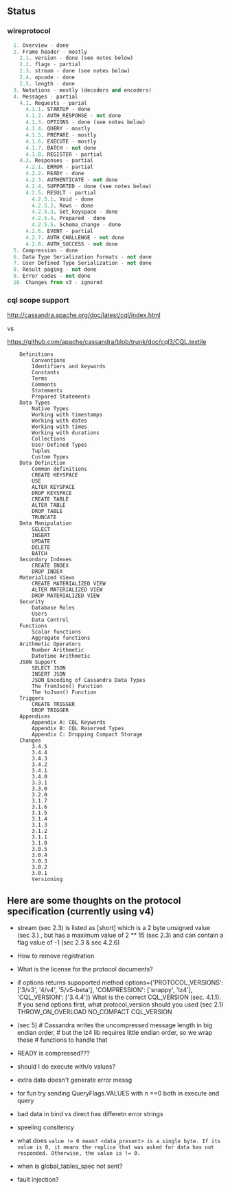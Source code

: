 

## Status

### wireprotocol

```python
  1. Overview - done
  2. Frame header - mostly
    2.1. version - done (see notes below)
    2.2. flags - partial
    2.3. stream - done (see notes below)
    2.4. opcode - done
    2.5. length - done
  3. Notations - mostly (decoders and encoders)
  4. Messages - partial
    4.1. Requests - parial
      4.1.1. STARTUP - done
      4.1.2. AUTH_RESPONSE - not done
      4.1.3. OPTIONS - done (see notes below)
      4.1.4. QUERY - mostly
      4.1.5. PREPARE - mostly
      4.1.6. EXECUTE - mostly
      4.1.7. BATCH - not done
      4.1.8. REGISTER - partial
    4.2. Responses - partial
      4.2.1. ERROR - partial
      4.2.2. READY - done
      4.2.3. AUTHENTICATE - not done
      4.2.4. SUPPORTED - done (see notes below)
      4.2.5. RESULT - partial 
        4.2.5.1. Void - done
        4.2.5.2. Rows - done
        4.2.5.3. Set_keyspace - done
        4.2.5.4. Prepared - done
        4.2.5.5. Schema_change - done
      4.2.6. EVENT - partial
      4.2.7. AUTH_CHALLENGE - not done
      4.2.8. AUTH_SUCCESS - not done
  5. Compression - done
  6. Data Type Serialization Formats - not done
  7. User Defined Type Serialization - not done
  8. Result paging - not done
  9. Error codes - not done
  10. Changes from v3 - ignored
```

### cql scope support

http://cassandra.apache.org/doc/latest/cql/index.html

vs

https://github.com/apache/cassandra/blob/trunk/doc/cql3/CQL.textile

```
    Definitions
        Conventions
        Identifiers and keywords
        Constants
        Terms
        Comments
        Statements
        Prepared Statements
    Data Types
        Native Types
        Working with timestamps
        Working with dates
        Working with times
        Working with durations
        Collections
        User-Defined Types
        Tuples
        Custom Types
    Data Definition
        Common definitions
        CREATE KEYSPACE
        USE
        ALTER KEYSPACE
        DROP KEYSPACE
        CREATE TABLE
        ALTER TABLE
        DROP TABLE
        TRUNCATE
    Data Manipulation
        SELECT
        INSERT
        UPDATE
        DELETE
        BATCH
    Secondary Indexes
        CREATE INDEX
        DROP INDEX
    Materialized Views
        CREATE MATERIALIZED VIEW
        ALTER MATERIALIZED VIEW
        DROP MATERIALIZED VIEW
    Security
        Database Roles
        Users
        Data Control
    Functions
        Scalar functions
        Aggregate functions
    Arithmetic Operators
        Number Arithmetic
        Datetime Arithmetic
    JSON Support
        SELECT JSON
        INSERT JSON
        JSON Encoding of Cassandra Data Types
        The fromJson() Function
        The toJson() Function
    Triggers
        CREATE TRIGGER
        DROP TRIGGER
    Appendices
        Appendix A: CQL Keywords
        Appendix B: CQL Reserved Types
        Appendix C: Dropping Compact Storage
    Changes
        3.4.5
        3.4.4
        3.4.3
        3.4.2
        3.4.1
        3.4.0
        3.3.1
        3.3.0
        3.2.0
        3.1.7
        3.1.6
        3.1.5
        3.1.4
        3.1.3
        3.1.2
        3.1.1
        3.1.0
        3.0.5
        3.0.4
        3.0.3
        3.0.2
        3.0.1
        Versioning
```


## Here are some thoughts on the protocol specification (currently using v4)

* stream (sec 2.3) is listed as [short] which is a 2 byte unsigned value (sec 3.) , but has a maximum value of
2 ** 15 (sec 2.3) and can contain a flag value of -1 (sec 2.3 & sec 4.2.6)
* How to remove registration
* What is the license for the protocol documents?
* if options returns supoported method options={'PROTOCOL_VERSIONS': ['3/v3', '4/v4', '5/v5-beta'], 'COMPRESSION': ['snappy', 'lz4'], 'CQL_VERSION': ['3.4.4']}
What is the correct CQL_VERSION (sec. 4.1.1).  If you send options first, what protocol_version should you used (sec 2.1)   THROW_ON_OVERLOAD  NO_COMPACT CQL_VERSION
* (sec 5)     # Cassandra writes the uncompressed message length in big endian order,
            # but the lz4 lib requires little endian order, so we wrap these
            # functions to handle that
* READY is compressed???

* should I do execute with/o values?

* extra data doesn't generate error messg

* for fun try sending QueryFlags.VALUES with n ==0 both in execute and query

* bad data in bind vs direct has differetn error strings

* speeling consitency

* what does `value != 0 mean? <data_present> is a single byte. If its value is 0, it means
                                               the replica that was asked for data has not
                                              responded. Otherwise, the value is != 0.`

* when is global_tables_spec not sent?

* fault injection?